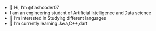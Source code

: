 - 👋 Hi, I’m @flashcoder07
- I am an engineering student of Artificial Intelligence and Data science
- 👀 I’m interested in Studying different languages
- 🌱 I’m currently learning Java,C++,dart





